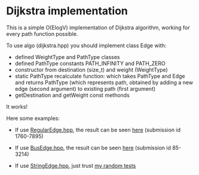Dijkstra implementation
===========================
This is a simple O(ElogV) implementation of Dijkstra algorithm, working for every path function possible.

To use algo (dijkstra.hpp) you should implement class Edge with:

* defined WeightType and PathType classes
* defined PathType constants PATH_INFINITY and PATH_ZERO
* constructor from destination (size_t) and weight (WeightType)
* static PathType recalculate function: which takes PathType and Edge and returns PathType (which represents path, obtained by adding a new edge (second argument) to existing path (first argument)
* getDestination and getWeight const methonds


It works!

Here some examples:

* If use [RegularEdge.hpp](https://github.com/thefacetakt/dijkstra/blob/master/RegularEdge.hpp), the result can be seen [here](http://informatics.mccme.ru/moodle/mod/statements/view3.php?chapterid=3494&run_id=1760r7895#1) (submission id 1760-7895)

* If use [BusEdge.hpp](https://github.com/thefacetakt/dijkstra/blob/master/BusEdge.cpp), the result can be seen [here](http://informatics.mccme.ru/mod/statements/view3.php?id=10845&chapterid=170#1) (submission id 85-3214)

* If use [StringEdge.hpp](https://github.com/thefacetakt/dijkstra/blob/master/StringEdge.cpp), just trust [my random tests](https://github.com/thefacetakt/dijkstra/blob/master/dijkstra.cpp)



